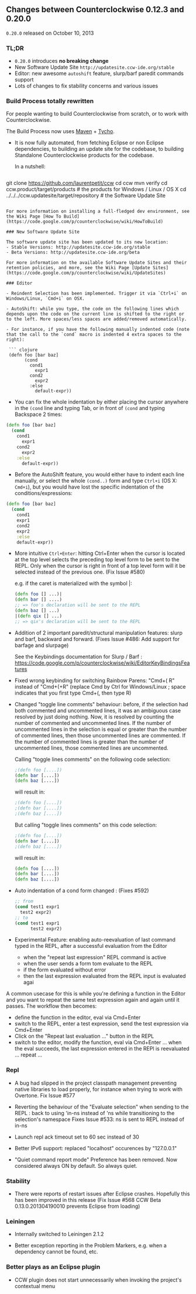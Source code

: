 ## Changes between Counterclockwise 0.12.3 and 0.20.0

`0.20.0` released on October 10, 2013

### TL;DR

- `0.20.0` introduces **no breaking change**
- New Software Update Site `http://updatesite.ccw-ide.org/stable`
- Editor: new awesome `autoshift` feature, slurp/barf paredit commands support
- Lots of changes to fix stability concerns and various issues

### Build Process totally rewritten

For people wanting to build Counterclockwise from scratch, or to work with Counterclockwise.

The Build Process now uses [Maven](http://maven.apache.org) + [Tycho](http://www.eclipse.org/tycho).

- It is now fully automated, from fetching Eclipse or non Eclipse dependencies, to building an update site for the codebase, to building Standalone Counterclockwise products for the codebase.

  In a nutshell:

  ``` 
git clone https://github.com/laurentpetit/ccw
cd ccw
mvn verify
cd ccw.product/target/products # the products for Windows / Linux / OS X
cd ../../../ccw.updatesite/target/repository # the Software Update Site 
  ```

For more information on installing a full-fledged dev environment, see the Wiki Page [How To Build](https://code.google.com/p/counterclockwise/wiki/HowToBuild)

### New Software Update Site

The software update site has been updated to its new location:
- Stable Versions: http://updatesite.ccw-ide.org/stable
- Beta Versions: http://updatesite.ccw-ide.org/beta

For more information on the available Software Update Sites and their retention policies, and more, see the Wiki Page [Update Sites](https://code.google.com/p/counterclockwise/wiki/UpdateSites)

### Editor

- Reindent Selection has been implemented. Trigger it via `Ctrl+i` on Windows/Linux, `Cmd+i` on OSX.

- AutoShift: while you type, the code on the following lines which depends upon the code on the current line is shifted to the right or to the left. More spaces/less spaces are added/removed automatically.

  - For instance, if you have the following manually indented code (note that the call to the `cond` macro is indented 4 extra spaces to the right):

   ``` clojure
   (defn foo [bar baz]
         (cond
           cond1
             expr1
           cond2
             expr2
           :else
             default-expr))
   ```

  - You can fix the whole indentation by either placing the cursor anywhere in the `(cond` line and typing Tab, or in front of `(cond` and typing Backspace 2 times:

   ``` clojure
   (defn foo [bar baz]
     (cond
       cond1
         expr1
       cond2
         expr2
       :else
         default-expr))
   ```

  - Before the AutoShift feature, you would either have to indent each line manually, or select the whole `(cond..)` form and type `Ctrl+i` (OS X: `Cmd+i`), but you would have lost the specific indentation of the conditions/expressions:

   ``` clojure
   (defn foo [bar baz]
     (cond
       cond1
       expr1
       cond2
       expr2
       :else
       default-expr))
   ```

- More intuitive `Ctrl+Enter`: hitting Ctrl+Enter when the cursor is located at the top level selects the preceding top level form to be sent to the REPL. Only when the cursor is right in front of a top level form will it be selected instead of the previous one. (Fix Issue #580)

   e.g. if the caret is materialized with the symbol |:

   ``` clojure
   (defn foo [] ...)|
   (defn bar [] ....)
   ;; => foo's declaration will be sent to the REPL
   (defn baz [] ...)
   |(defn qix [] ...)
   ;; => qix's declaration will be sent to the REPL
   ```

- Addition of 2 important paredit/structural manipulation features: slurp and barf, backward and forward. (Fixes Issue #486: Add support for barfage and slurpage)

  See the Keybindings documentation for Slurp / Barf : https://code.google.com/p/counterclockwise/wiki/EditorKeyBindingsFeatures

- Fixed wrong keybinding for switching Rainbow Parens: "Cmd+( R" instead of "Cmd+(+R" (replace Cmd by Ctrl for Windows/Linux ; space indicates that you first type Cmd+(, then type R)

- Changed "toggle line comments" behaviour: before, if the selection had both commented and uncommented lines, it was an ambiguous case resolved by just doing nothing. Now, it is resolved by counting the number of commented and uncommented lines. If the number of uncommented lines in the selection is equal or greater than the number of commented lines, then those uncommented lines are commented. If the number of commented lines is greater than the number of uncommented lines, those commented lines are uncommented.

  Calling "toggle lines comments" on the following code selection:

  ``` clojure
  ;(defn foo [....])
  (defn bar [....])
  (defn baz [....])
  ```

  will result in:

  ``` clojure
  ;(defn foo [....])
  ;(defn bar [....])
  ;(defn baz [....])
  ```

  But calling "toggle lines comments" on this code selection:

  ``` clojure
  ;(defn foo [....])
  (defn bar [....])
  ;(defn baz [....])
  ```

  will result in:

  ``` clojure
  (defn foo [....])
  (defn bar [....])
  (defn baz [....])
  ```

- Auto indentation of a cond form changed : (Fixes #592)

  ``` clojure 
  ;; from 
  (cond test1 expr1
    test2 expr2)
  ;; to
  (cond test1 expr1
        test2 expr2)
  ```

- Experimental Feature: enabling auto-reevaluation of last command typed in the REPL, after a successful evaluation from the Editor
  - when the "repeat last expression" REPL command is active
  - when the user sends a form tom evaluate to the REPL
  - if the form evaluated without error
  - then the last expression evaluated from the REPL input is evaluated agai

A common usecase for this is while you're defining a function in the Editor and you want to repeat the same test expression again and again until it passes. The workflow then becomes:

- define the function in the editor, eval via Cmd+Enter
- switch to the REPL, enter a test expression, send the test expression via Cmd+Enter
- Click on the "Repeat last evaluation ..." button in the REPL
- switch to the editor, modify the function, eval via Cmd+Enter ... when the eval succeeds, the last expression entered in the REPl is reevaluated ... repeat ...


### Repl 

- A bug had slipped in the project classpath management preventing native libraries to load properly, for instance when trying to work with Overtone. Fix Issue #577 

- Reverting the behaviour of the "Evaluate selection" when sending to the REPL : back to using 'in-ns instead of 'ns while transitioning to the selection's namespace
Fixes Issue #533: ns is sent to REPL instead of in-ns

- Launch repl ack timeout set to 60 sec instead of 30

- Better IPv6 support: replaced "localhost" occurences by "127.0.0.1"

- "Quiet command report mode" Preference has been removed. Now considered always ON by default. So always quiet.

### Stability

- There were reports of restart issues after Eclipse crashes. Hopefully this has been improved in this release (Fix Issue #568	CCW Beta 0.13.0.201304190010 prevents Eclipse from loading)

### Leiningen

- Internally switched to Leiningen 2.1.2

- Better exception reporting in the Problem Markers, e.g. when a dependency cannot be found, etc.

### Better plays as an Eclipse plugin

- CCW plugin does not start unnecessarily when invoking the project's contextual menu

